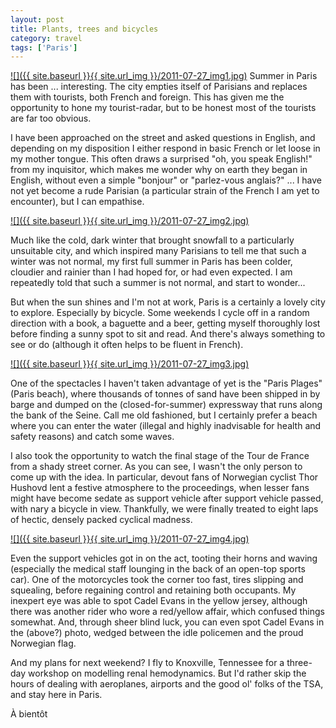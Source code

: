 ```yaml
---
layout: post
title: Plants, trees and bicycles
category: travel
tags: ['Paris']
---
```


[![]({{ site.baseurl }}{{ site.url_img }}/2011-07-27_img1.jpg)](
http://2.bp.blogspot.com/-WGeN6l9zh7w/TjBVw1gvA6I/AAAAAAAACs4/cRT7eZk8WNA/s1600/IMG_5090.jpg)
Summer in Paris has been ... interesting.
The city empties itself of Parisians and replaces them with tourists, both
French and foreign.
This has given me the opportunity to hone my tourist-radar, but to be honest
most of the tourists are far too obvious.

I have been approached on the street and asked questions in English, and
depending on my disposition I either respond in basic French or let loose in
my mother tongue.
This often draws a surprised "oh, you speak English!"
from my inquisitor, which makes me wonder why on earth they began in English,
without even a simple "bonjour" or "parlez-vous anglais?" ... I have not yet
become a rude Parisian (a particular strain of the French I am yet to
encounter), but I can empathise.

[![]({{ site.baseurl }}{{ site.url_img }}/2011-07-27_img2.jpg)](
http://2.bp.blogspot.com/-ZnOxms7JScU/TjBVxDX7DFI/AAAAAAAACs8/ueZKBopoKW8/s1600/IMG_5094.jpg)

Much like the cold, dark winter that brought snowfall to a particularly
unsuitable city, and which inspired many Parisians to tell me that such a
winter was not normal, my first full summer in Paris has been colder, cloudier
and rainier than I had hoped for, or had even expected.
I am repeatedly told that such a summer is not normal, and start to wonder...

But when the sun shines and I'm not at work, Paris is a certainly a lovely
city to explore.
Especially by bicycle.
Some weekends I cycle off in a random direction with a book, a baguette and a
beer, getting myself thoroughly lost before finding a sunny spot to sit and
read.
And there's always something to see or do (although it often helps to be
fluent in French).

[![]({{ site.baseurl }}{{ site.url_img }}/2011-07-27_img3.jpg)](
http://3.bp.blogspot.com/-Ax0Fhl8kVZM/TjBVyC6AOTI/AAAAAAAACtA/p9sgy8q6C4Y/s1600/IMG_5095.jpg)

One of the spectacles I haven't taken advantage of yet is the "Paris Plages"
(Paris beach), where thousands of tonnes of sand have been shipped in by barge
and dumped on the (closed-for-summer) expressway that runs along the bank of
the Seine.
Call me old fashioned, but I certainly prefer a beach where you can enter the
water (illegal and highly inadvisable for health and safety reasons) and catch
some waves.

I also took the opportunity to watch the final stage of the Tour de France
from a shady street corner.
As you can see, I wasn't the only person to come up with the idea.
In particular, devout fans of Norwegian cyclist Thor Hushovd lent a festive
atmosphere to the proceedings, when lesser fans might have become sedate as
support vehicle after support vehicle passed, with nary a bicycle in view.
Thankfully, we were finally treated to eight laps of hectic, densely packed
cyclical madness.

[![]({{ site.baseurl }}{{ site.url_img }}/2011-07-27_img4.jpg)](
http://3.bp.blogspot.com/-G0NJaPYWR1M/TjBVy_EhRPI/AAAAAAAACtE/f5Lv8hlMBmA/s1600/IMG_5223.jpg)

Even the support vehicles got in on the act, tooting their horns and waving
(especially the medical staff lounging in the back of an open-top sports car).
One of the motorcycles took the corner too fast, tires slipping and squealing,
before regaining control and retaining both occupants.
My inexpert eye was able to spot Cadel Evans in the yellow jersey, although
there was another rider who wore a red/yellow affair, which confused things
somewhat.
And, through sheer blind luck, you can even spot Cadel Evans in the (above?)
photo, wedged between the idle policemen and the proud Norwegian flag.

And my plans for next weekend?
I fly to Knoxville, Tennessee for a three-day workshop on modelling renal
hemodynamics.
But I'd rather skip the hours of dealing with aeroplanes, airports and the
good ol' folks of the TSA, and stay here in Paris.

À bientôt
